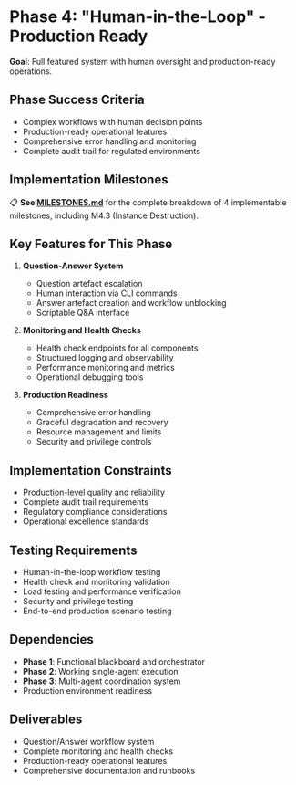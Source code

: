 # **Phase 4: "Human-in-the-Loop" - Production Ready**

**Goal**: Full featured system with human oversight and production-ready operations.

## **Phase Success Criteria**

- Complex workflows with human decision points
- Production-ready operational features
- Comprehensive error handling and monitoring
- Complete audit trail for regulated environments

## **Implementation Milestones**

📋 **See [MILESTONES.md](./MILESTONES.md)** for the complete breakdown of 4 implementable milestones, including M4.3 (Instance Destruction).

## **Key Features for This Phase**

1. **Question-Answer System**
   - Question artefact escalation
   - Human interaction via CLI commands
   - Answer artefact creation and workflow unblocking
   - Scriptable Q&A interface

2. **Monitoring and Health Checks**
   - Health check endpoints for all components
   - Structured logging and observability
   - Performance monitoring and metrics
   - Operational debugging tools

3. **Production Readiness**
   - Comprehensive error handling
   - Graceful degradation and recovery
   - Resource management and limits
   - Security and privilege controls

## **Implementation Constraints**

- Production-level quality and reliability
- Complete audit trail requirements
- Regulatory compliance considerations
- Operational excellence standards

## **Testing Requirements**

- Human-in-the-loop workflow testing
- Health check and monitoring validation
- Load testing and performance verification
- Security and privilege testing
- End-to-end production scenario testing

## **Dependencies**

- **Phase 1**: Functional blackboard and orchestrator
- **Phase 2**: Working single-agent execution  
- **Phase 3**: Multi-agent coordination system
- Production environment readiness

## **Deliverables**

- Question/Answer workflow system
- Complete monitoring and health checks
- Production-ready operational features
- Comprehensive documentation and runbooks